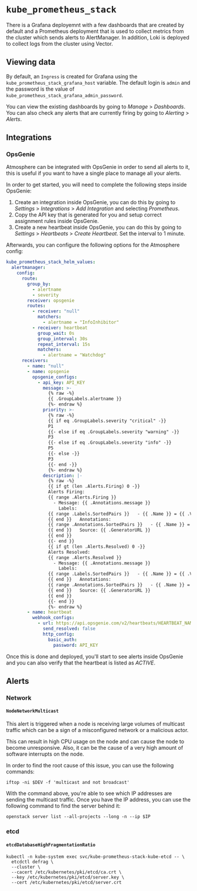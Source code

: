 # `kube_prometheus_stack`

There is a Grafana deployemnt with a few dashboards that are created by default
and a Prometheus deployment that is used to collect metrics from the cluster
which sends alerts to AlertManager.  In addition, Loki is deployed to collect
logs from the cluster using Vector.

## Viewing data

By default, an `Ingress` is created for Grafana using the `kube_prometheus_stack_grafana_host`
variable.  The default login is `admin` and the password is the value of
`kube_prometheus_stack_grafana_admin_password`.

You can view the existing dashboards by going to _Manage_ > _Dashboards_.  You
can also check any alerts that are currently firing by going to _Alerting_ >
_Alerts_.

## Integrations

### OpsGenie

Atmosphere can be integrated with OpsGenie in order to send all alerts to it,
this is useful if you want to have a single place to manage all your alerts.

In order to get started, you will need to complete the following steps inside
OpsGenie:

1. Create an integration inside OpsGenie, you can do this by going to
   _Settings_ > _Integrations_ > _Add Integration_ and selecting _Prometheus_.
2. Copy the API key that is generated for you and setup correct assignment
   rules inside OpsGenie.
3. Create a new heartbeat inside OpsGenie, you can do this by going to
   _Settings_ > _Heartbeats_ > _Create Heartbeat_.  Set the interval to 1 minute.

Afterwards, you can configure the following options for the Atmosphere config:

```yaml
kube_prometheus_stack_helm_values:
  alertmanager:
    config:
      route:
        group_by:
          - alertname
          - severity
        receiver: opsgenie
        routes:
          - receiver: "null"
            matchers:
              - alertname = "InfoInhibitor"
          - receiver: heartbeat
            group_wait: 0s
            group_interval: 30s
            repeat_interval: 15s
            matchers:
              - alertname = "Watchdog"
      receivers:
        - name: "null"
        - name: opsgenie
          opsgenie_configs:
            - api_key: API_KEY
              message: >-
                {% raw -%}
                {{ .GroupLabels.alertname }}
                {%- endraw %}
              priority: >-
                {% raw -%}
                {{ if eq .GroupLabels.severity "critical" -}}
                P1
                {{- else if eq .GroupLabels.severity "warning" -}}
                P3
                {{- else if eq .GroupLabels.severity "info" -}}
                P5
                {{- else -}}
                P3
                {{- end -}}
                {%- endraw %}
              description: |-
                {% raw -%}
                {{ if gt (len .Alerts.Firing) 0 -}}
                Alerts Firing:
                {{ range .Alerts.Firing }}
                  - Message: {{ .Annotations.message }}
                    Labels:
                {{ range .Labels.SortedPairs }}   - {{ .Name }} = {{ .Value }}
                {{ end }}   Annotations:
                {{ range .Annotations.SortedPairs }}   - {{ .Name }} = {{ .Value }}
                {{ end }}   Source: {{ .GeneratorURL }}
                {{ end }}
                {{- end }}
                {{ if gt (len .Alerts.Resolved) 0 -}}
                Alerts Resolved:
                {{ range .Alerts.Resolved }}
                  - Message: {{ .Annotations.message }}
                    Labels:
                {{ range .Labels.SortedPairs }}   - {{ .Name }} = {{ .Value }}
                {{ end }}   Annotations:
                {{ range .Annotations.SortedPairs }}   - {{ .Name }} = {{ .Value }}
                {{ end }}   Source: {{ .GeneratorURL }}
                {{ end }}
                {{- end }}
                {%- endraw %}
        - name: heartbeat
          webhook_configs:
            - url: https://api.opsgenie.com/v2/heartbeats/HEARTBEAT_NAME/ping
              send_resolved: false
              http_config:
                basic_auth:
                  password: API_KEY
```

Once this is done and deployed, you'll start to see alerts inside OpsGenie and
you can also verify that the heartbeat is listed as _ACTIVE_.

## Alerts

### Network

#### `NodeNetworkMulticast`

This alert is triggered when a node is receiving large volumes of multicast
traffic which can be a sign of a misconfigured network or a malicious actor.

This can result in high CPU usage on the node and can cause the node to become
unresponsive.  Also, it can be the cause of a very high amount of software
interrupts on the node.

In order to find the root cause of this issue, you can use the following
commands:

```console
iftop -ni $DEV -f 'multicast and not broadcast'
```

With the command above, you're able to see which IP addresses are sending the
multicast traffic.  Once you have the IP address, you can use the following
command to find the server behind it:

```console
openstack server list --all-projects --long -n --ip $IP
```

### etcd

#### `etcdDatabaseHighFragmentationRatio`

```console
kubectl -n kube-system exec svc/kube-prometheus-stack-kube-etcd -- \
  etcdctl defrag \
  --cluster \
  --cacert /etc/kubernetes/pki/etcd/ca.crt \
  --key /etc/kubernetes/pki/etcd/server.key \
  --cert /etc/kubernetes/pki/etcd/server.crt
```

